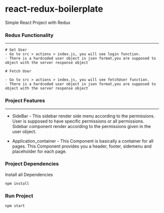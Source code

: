 # react-redux-boilerplate
Simple React Project with Redux 


### Redux Functionality
----------
```
# Get User 
- Go to src > actions > index.js, you will see login function. 
- There is a hardcoded user object in json format,you are supposed to object with the server response object
```

```
# Fetch User 

- Go to src > actions > index.js, you will see fetchUser function. 
- There is a hardcoded user object in json format,you are supposed to object with the server response object
```

### Project Features
-------------

- SideBar - This sidebar render side menu according to the permissions. User is supposed to have specific permissions or all permissions. Sidebar component render according to the permissions given in the user object.

- Application_container - This Component is basically a container for all pages. This Component provides you a header, footer, sidemenu and placeholder for each page. 


### Project Dependencies

Install all Dependencies
```
npm install 
```

### Run Project
```
npm start
```
